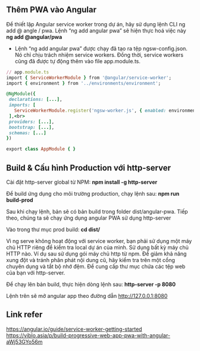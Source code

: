 ## Thêm PWA vào Angular
Để thiết lập Angular service worker trong dự án, hãy sử dụng lệnh CLI ng add @ angle / pwa. Lệnh “ng add angular pwa” sẽ hiện thực hoá việc này
 **ng add @angular/pwa**
 
- Lệnh “ng add angular pwa” được chạy đã tạo ra tệp ngsw-config.json. Nó chỉ chịu trách nhiệm service workers. Đồng thời, service workers cũng đã được tự động thêm vào file app.module.ts.
 ```ruby
 // app.module.ts
import { ServiceWorkerModule } from '@angular/service-worker';
import { environment } from '../environments/environment';

@NgModule({
  declarations: [...], 
  imports: [ 
    ServiceWorkerModule.register('ngsw-worker.js', { enabled: environment.production }) 
  ],<br>
  providers: [...], 
  bootstrap: [...],
  schemas: [...]
})

export class AppModule { }
 ```

## Build & Cấu hình Production với http-server
Cài đặt http-server global từ NPM: **npm install -g http-server**

Để build ứng dụng cho môi trường production, chạy lệnh sau: **npm run build-prod**

Sau khi chạy lệnh, bản sẽ có bản build trong folder dist/angular-pwa. Tiếp theo, chúng ta sẽ chạy ứng dụng angular PWA sử dụng http-server

Vào trong thư mục prod build: **cd dist/<project-name>**
  
Vì ng serve không hoạt động với service worker, bạn phải sử dụng một máy chủ HTTP riêng để kiểm tra local dự án của mình. Sử dụng bất kỳ máy chủ HTTP nào. Ví dụ sau sử dụng gói máy chủ http từ npm. Để giảm khả năng xung đột và tránh phân phát nội dung cũ, hãy kiểm tra trên một cổng chuyên dụng và tắt bộ nhớ đệm. Để cung cấp thư mục chứa các tệp web của bạn với http-server. 

Để chạy lên bản build, thực hiện dòng lệnh sau: **http-server -p 8080**
  
Lệnh trên sẽ mở angular app theo đường dẫn http://127.0.0.1:8080 

## Link refer
https://angular.io/guide/service-worker-getting-started <br>
https://viblo.asia/p/build-progressive-web-app-pwa-with-angular-aWj53GYo56m

